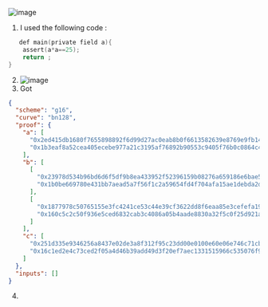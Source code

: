 ![image](https://github.com/Pierregvx/ZK-CLASS/assets/83134981/30b1e954-a50b-446d-ab1b-4c0040ac8284)
1. I used the following code :
```c
   def main(private field a){
    assert(a*a==25);
    return ;
}
```

2. ![image](https://github.com/Pierregvx/ZK-CLASS/assets/83134981/c57f5975-4b96-48ac-94a3-c3328c8c249c)
3. Got 
```json
{
  "scheme": "g16",
  "curve": "bn128",
  "proof": {
    "a": [
      "0x2ed415db1680f7655898892f6d99d27ac0eab8b0f6613582639e8769e9fb14f4",
      "0x1b3eaf8a52cea405ecebe977a21c3195af76892b90553c9405f76b0c0864c435"
    ],
    "b": [
      [
        "0x23978d534b96bd6d6f5df9b8ea433952f52396159b08276a659186e6bae51a43",
        "0x1b0be669780e431bb7aead5a7f56f1c2a59654fd4f704afa15ae1debda2dd588"
      ],
      [
        "0x1877978c50765155e3fc4241ce53c44e39cf3622dd8f6eaa85e3cefefa19fb76",
        "0x160c5c2c50f936e5ced6832cab3c4086a05b4aade8830a32f5c0f25d921ab38c"
      ]
    ],
    "c": [
      "0x251d335e9346256a8437e02de3a8f312f95c23dd00e0100e60e06e746c71cb05",
      "0x16c1ed2e4c73ced2f05a4d46b39add49d3f20ef7aec1331515966c535076f936"
    ]
  },
  "inputs": []
}
```
4. 


